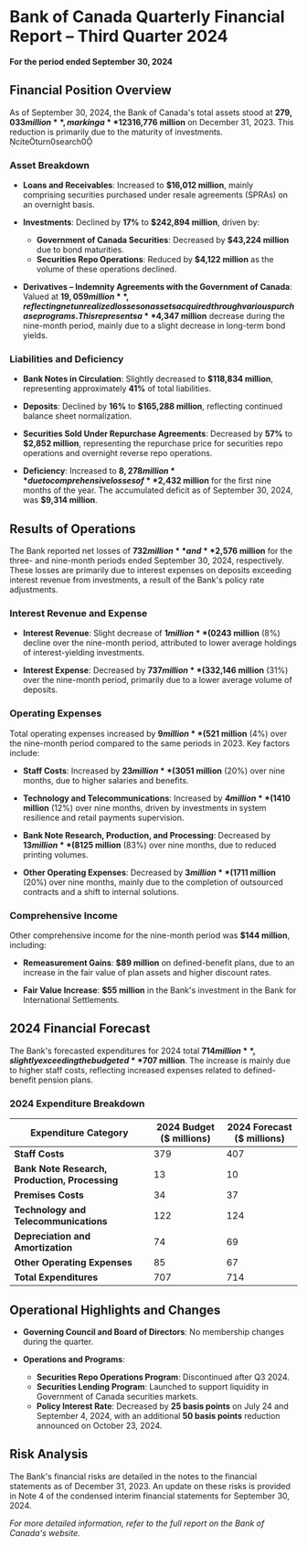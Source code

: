 # Bank of Canada Quarterly Financial Report – Third Quarter 2024

**For the period ended September 30, 2024**

## Financial Position Overview

As of September 30, 2024, the Bank of Canada's total assets stood at **$279,033 million**, marking a **12% decrease** from **$316,776 million** on December 31, 2023. This reduction is primarily due to the maturity of investments. citeturn0search0

### Asset Breakdown

- **Loans and Receivables**: Increased to **$16,012 million**, mainly comprising securities purchased under resale agreements (SPRAs) on an overnight basis.
  
- **Investments**: Declined by **17%** to **$242,894 million**, driven by:
  - **Government of Canada Securities**: Decreased by **$43,224 million** due to bond maturities.
  - **Securities Repo Operations**: Reduced by **$4,122 million** as the volume of these operations declined.

- **Derivatives – Indemnity Agreements with the Government of Canada**: Valued at **$19,059 million**, reflecting net unrealized losses on assets acquired through various purchase programs. This represents a **$4,347 million** decrease during the nine-month period, mainly due to a slight decrease in long-term bond yields.

### Liabilities and Deficiency

- **Bank Notes in Circulation**: Slightly decreased to **$118,834 million**, representing approximately **41%** of total liabilities.

- **Deposits**: Declined by **16%** to **$165,288 million**, reflecting continued balance sheet normalization.

- **Securities Sold Under Repurchase Agreements**: Decreased by **57%** to **$2,852 million**, representing the repurchase price for securities repo operations and overnight reverse repo operations.

- **Deficiency**: Increased to **$8,278 million** due to comprehensive losses of **$2,432 million** for the first nine months of the year. The accumulated deficit as of September 30, 2024, was **$9,314 million**.

## Results of Operations

The Bank reported net losses of **$732 million** and **$2,576 million** for the three- and nine-month periods ended September 30, 2024, respectively. These losses are primarily due to interest expenses on deposits exceeding interest revenue from investments, a result of the Bank's policy rate adjustments.

### Interest Revenue and Expense

- **Interest Revenue**: Slight decrease of **$1 million** (0%) in Q3 2024 compared to Q3 2023, and a **$243 million** (8%) decline over the nine-month period, attributed to lower average holdings of interest-yielding investments.

- **Interest Expense**: Decreased by **$737 million** (33%) in Q3 2024 and **$2,146 million** (31%) over the nine-month period, primarily due to a lower average volume of deposits.

### Operating Expenses

Total operating expenses increased by **$9 million** (5%) in Q3 2024 and **$21 million** (4%) over the nine-month period compared to the same periods in 2023. Key factors include:

- **Staff Costs**: Increased by **$23 million** (30%) in Q3 and **$51 million** (20%) over nine months, due to higher salaries and benefits.

- **Technology and Telecommunications**: Increased by **$4 million** (14%) in Q3 and **$10 million** (12%) over nine months, driven by investments in system resilience and retail payments supervision.

- **Bank Note Research, Production, and Processing**: Decreased by **$13 million** (81%) in Q3 and **$25 million** (83%) over nine months, due to reduced printing volumes.

- **Other Operating Expenses**: Decreased by **$3 million** (17%) in Q3 and **$11 million** (20%) over nine months, mainly due to the completion of outsourced contracts and a shift to internal solutions.

### Comprehensive Income

Other comprehensive income for the nine-month period was **$144 million**, including:

- **Remeasurement Gains**: **$89 million** on defined-benefit plans, due to an increase in the fair value of plan assets and higher discount rates.

- **Fair Value Increase**: **$55 million** in the Bank's investment in the Bank for International Settlements.

## 2024 Financial Forecast

The Bank's forecasted expenditures for 2024 total **$714 million**, slightly exceeding the budgeted **$707 million**. The increase is mainly due to higher staff costs, reflecting increased expenses related to defined-benefit pension plans.

### 2024 Expenditure Breakdown

| Expenditure Category                          | 2024 Budget ($ millions) | 2024 Forecast ($ millions) |
|----------------------------------------------|--------------------------|----------------------------|
| **Staff Costs**                               | 379                      | 407                        |
| **Bank Note Research, Production, Processing**| 13                       | 10                         |
| **Premises Costs**                            | 34                       | 37                         |
| **Technology and Telecommunications**         | 122                      | 124                        |
| **Depreciation and Amortization**             | 74                       | 69                         |
| **Other Operating Expenses**                  | 85                       | 67                         |
| **Total Expenditures**                        | 707                      | 714                        |

## Operational Highlights and Changes

- **Governing Council and Board of Directors**: No membership changes during the quarter.

- **Operations and Programs**:
  - **Securities Repo Operations Program**: Discontinued after Q3 2024.
  - **Securities Lending Program**: Launched to support liquidity in Government of Canada securities markets.
  - **Policy Interest Rate**: Decreased by **25 basis points** on July 24 and September 4, 2024, with an additional **50 basis points** reduction announced on October 23, 2024.

## Risk Analysis

The Bank's financial risks are detailed in the notes to the financial statements as of December 31, 2023. An update on these risks is provided in Note 4 of the condensed interim financial statements for September 30, 2024.

*For more detailed information, refer to the full report on the Bank of Canada's website.* 